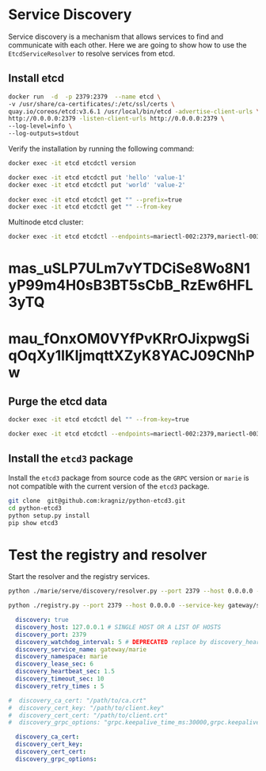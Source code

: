 # Service Discovery

Service discovery is a mechanism that allows services to find and communicate with each other. 
Here we are going to show how to use the `EtcdServiceResolver` to resolve services from etcd.

## Install etcd

```bash
docker run  -d  -p 2379:2379  --name etcd \
-v /usr/share/ca-certificates/:/etc/ssl/certs \
quay.io/coreos/etcd:v3.6.1 /usr/local/bin/etcd -advertise-client-urls \
http://0.0.0.0:2379 -listen-client-urls http://0.0.0.0:2379 \
--log-level=info \
--log-outputs=stdout
```

Verify the installation by running the following command:

```bash  
docker exec -it etcd etcdctl version
```

```bash
docker exec -it etcd etcdctl put 'hello' 'value-1'
docker exec -it etcd etcdctl put 'world' 'value-2'
 
docker exec -it etcd etcdctl get "" --prefix=true
docker exec -it etcd etcdctl get "" --from-key
```

Multinode etcd cluster:

```bash
docker exec -it etcd etcdctl --endpoints=mariectl-002:2379,mariectl-003:2379,mariectl-004:2379 get "" --prefix=true
```

# mas_uSLP7ULm7vYTDCiSe8Wo8N1yP99m4H0sB3BT5sCbB_RzEw6HFL3yTQ
# mau_fOnxOM0VYfPvKRrOJixpwgSiqOqXy1IKIjmqttXZyK8YACJ09CNhPw

## Purge the etcd data

```bash
docker exec -it etcd etcdctl del "" --from-key=true

docker exec -it etcd etcdctl --endpoints=mariectl-002:2379,mariectl-003:2379,mariectl-004:2379  del "" --from-key=true
```

## Install the `etcd3` package

Install the `etcd3` package from source code  as the `GRPC` version or `marie` is not compatible with the current version of the `etcd3` package.

```bash
git clone  git@github.com:kragniz/python-etcd3.git
cd python-etcd3
python setup.py install
pip show etcd3
```

# Test the registry and resolver

Start the resolver and the registry services.

```bash
python ./marie/serve/discovery/resolver.py --port 2379 --host 0.0.0.0 --service-key gateway/service_test
```

```bash
python ./registry.py --port 2379 --host 0.0.0.0 --service-key gateway/service_test --service-addr 127.0.0.1:5001 --my-id service001
```


```yaml
  discovery: true
  discovery_host: 127.0.0.1 # SINGLE HOST OR A LIST OF HOSTS
  discovery_port: 2379
  discovery_watchdog_interval: 5 # DEPRECATED replace by discovery_heartbeat_sec
  discovery_service_name: gateway/marie
  discovery_namespace: marie
  discovery_lease_sec: 6
  discovery_heartbeat_sec: 1.5
  discovery_timeout_sec: 10
  discovery_retry_times : 5

#  discovery_ca_cert: "/path/to/ca.crt"
#  discovery_cert_key: "/path/to/client.key"
#  discovery_cert_cert: "/path/to/client.crt"
#  discovery_grpc_options: "grpc.keepalive_time_ms:30000,grpc.keepalive_timeout_ms:5000"

  discovery_ca_cert:
  discovery_cert_key:
  discovery_cert_cert:
  discovery_grpc_options:
```